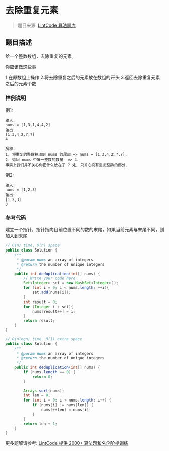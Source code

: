 # 去除重复元素
 > 题目来源: [LintCode 算法题库](https://www.lintcode.com/problem/remove-duplicate-numbers-in-array/?utm_source=sc-github-wzz)
 ## 题目描述
 给一个整数数组，去除重复的元素。

你应该做这些事

1.在原数组上操作
2.将去除重复之后的元素放在数组的开头
3.返回去除重复元素之后的元素个数
 ### 样例说明
 
例1:
```
输入:
nums = [1,3,1,4,4,2]
输出:
[1,3,4,2,?,?]
4

解释:
1. 将重复的整数移动到 nums 的尾部 => nums = [1,3,4,2,?,?].
2. 返回 nums 中唯一整数的数量  => 4.
事实上我们并不关心你把什么放在了 ? 处, 只关心没有重复整数的部分.
```


例2:
```
输入:
nums = [1,2,3]
输出:
[1,2,3]
3
```

 ### 参考代码
 建立一个指针，指针指向目前位置不同的数的末尾，如果当前元素与末尾不同，则加入到末尾
```java
// O(n) time, O(n) space
public class Solution {
    /**
     * @param nums an array of integers
     * @return the number of unique integers
     */
    public int deduplication(int[] nums) {
        // Write your code here
        Set<Integer> set = new HashSet<Integer>();        
        for (int i = 0; i < nums.length; ++i){
            set.add(nums[i]);
        }            
        int result = 0;
        for (Integer i : set){
            nums[result++] = i;
        }    
        return result;
    }
}

// O(nlogn) time, O(1) extra space
public class Solution {
    /**
     * @param nums an array of integers
     * @return the number of unique integers
     */
    public int deduplication(int[] nums) {
        if (nums.length == 0) {
            return 0;
        }
        
        Arrays.sort(nums);
        int len = 0;
        for (int i = 0; i < nums.length; i++) {
            if (nums[i] != nums[len]) {
                nums[++len] = nums[i];
            }
        }
        return len + 1;
    }
}
```
 更多题解请参考: [LintCode 提供 2000+ 算法题和名企阶梯训练](https://www.lintcode.com/problem/?utm_source=sc-github-wzz)